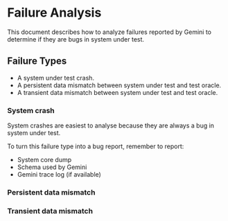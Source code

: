 # Failure Analysis

This document describes how to analyze failures reported by Gemini to determine if they are bugs in system under test.

## Failure Types

* A system under test crash.
* A persistent data mismatch between system under test and test oracle.
* A transient data mismatch between system under test and test oracle.

### System crash

System crashes are easiest to analyse because they are always a bug in system under test.

To turn this failure type into a bug report, remember to report:

* System core dump
* Schema used by Gemini
* Gemini trace log (if available)

### Persistent data mismatch

### Transient data mismatch
